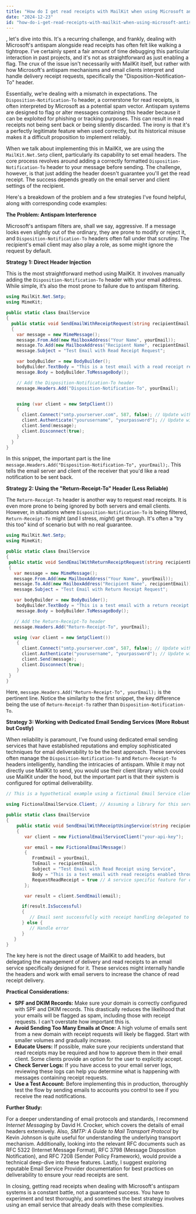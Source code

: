 ```yaml
---
title: "How do I get read receipts with MailKit when using Microsoft antispam?"
date: "2024-12-23"
id: "how-do-i-get-read-receipts-with-mailkit-when-using-microsoft-antispam"
---
```


, let's dive into this. It's a recurring challenge, and frankly, dealing with Microsoft's antispam alongside read receipts has often felt like walking a tightrope. I’ve certainly spent a fair amount of time debugging this particular interaction in past projects, and it's not as straightforward as just enabling a flag. The crux of the issue isn't necessarily with MailKit itself, but rather with how Microsoft's antispam mechanisms and email clients interpret and handle delivery receipt requests, specifically the "Disposition-Notification-To" header.

Essentially, we’re dealing with a mismatch in expectations. The `Disposition-Notification-To` header, a cornerstone for read receipts, is often interpreted by Microsoft as a potential spam vector. Antispam systems are designed to flag or alter messages containing this header because it can be exploited for phishing or tracking purposes. This can result in read receipts not being sent back or being silently discarded. The irony is that it's a perfectly legitimate feature when used correctly, but its historical misuse makes it a difficult proposition to implement reliably.

When we talk about implementing this in MailKit, we are using the `MailKit.Net.Smtp` client, particularly its capability to set email headers. The core process revolves around adding a correctly formatted `Disposition-Notification-To` header to your message before sending. The challenge, however, is that just adding the header doesn't guarantee you'll get the read receipt. The success depends greatly on the email server and client settings of the recipient.

Here's a breakdown of the problem and a few strategies I've found helpful, along with corresponding code examples:

**The Problem: Antispam Interference**

Microsoft's antispam filters are, shall we say, aggressive. If a message looks even slightly out of the ordinary, they are prone to modify or reject it, and `Disposition-Notification-To` headers often fall under that scrutiny. The recipient's email client may also play a role, as some might ignore the request by default.

**Strategy 1: Direct Header Injection**

This is the most straightforward method using MailKit. It involves manually adding the `Disposition-Notification-To` header with your email address. While simple, it’s also the most prone to failure due to antispam filtering.

```csharp
using MailKit.Net.Smtp;
using MimeKit;

public static class EmailService
{
  public static void SendEmailWithReceiptRequest(string recipientEmail, string yourEmail)
  {
    var message = new MimeMessage();
    message.From.Add(new MailboxAddress("Your Name", yourEmail));
    message.To.Add(new MailboxAddress("Recipient Name", recipientEmail));
    message.Subject = "Test Email with Read Receipt Request";

    var bodyBuilder = new BodyBuilder();
    bodyBuilder.TextBody = "This is a test email with a read receipt request.";
    message.Body = bodyBuilder.ToMessageBody();

    // Add the Disposition-Notification-To header
    message.Headers.Add("Disposition-Notification-To", yourEmail);


    using (var client = new SmtpClient())
    {
      client.Connect("smtp.yourserver.com", 587, false); // Update with your server details
      client.Authenticate("yourusername", "yourpassword"); // Update with your credentials
      client.Send(message);
      client.Disconnect(true);
    }
  }
}
```

In this snippet, the important part is the line `message.Headers.Add("Disposition-Notification-To", yourEmail);`. This tells the email server and client of the receiver that you'd like a read notification to be sent back.

**Strategy 2: Using the "Return-Receipt-To" Header (Less Reliable)**

The `Return-Receipt-To` header is another way to request read receipts. It is even more prone to being ignored by both servers and email clients. However, in situations where `Disposition-Notification-To` is being filtered, `Return-Receipt-To` might (and I stress, *might*) get through. It's often a "try this too" kind of scenario but with no real guarantee.

```csharp
using MailKit.Net.Smtp;
using MimeKit;

public static class EmailService
{
 public static void SendEmailWithReturnReceiptRequest(string recipientEmail, string yourEmail)
 {
   var message = new MimeMessage();
   message.From.Add(new MailboxAddress("Your Name", yourEmail));
   message.To.Add(new MailboxAddress("Recipient Name", recipientEmail));
   message.Subject = "Test Email with Return Receipt Request";

   var bodyBuilder = new BodyBuilder();
    bodyBuilder.TextBody = "This is a test email with a return receipt request.";
    message.Body = bodyBuilder.ToMessageBody();

   // Add the Return-Receipt-To header
   message.Headers.Add("Return-Receipt-To", yourEmail);

   using (var client = new SmtpClient())
    {
      client.Connect("smtp.yourserver.com", 587, false); // Update with your server details
      client.Authenticate("yourusername", "yourpassword"); // Update with your credentials
      client.Send(message);
      client.Disconnect(true);
    }
 }
}
```

Here, `message.Headers.Add("Return-Receipt-To", yourEmail);` is the pertinent line. Notice the similarity to the first snippet, the key difference being the use of `Return-Receipt-To` rather than `Disposition-Notification-To`.

**Strategy 3: Working with Dedicated Email Sending Services (More Robust but Costly)**

When reliability is paramount, I’ve found using dedicated email sending services that have established reputations and employ sophisticated techniques for email deliverability to be the best approach. These services often manage the `Disposition-Notification-To` and `Return-Receipt-To` headers intelligently, handling the intricacies of antispam. While it may not directly use MailKit to send, you would use their client library which could use MailKit under the hood, but the important part is that their system is configured for optimal deliverability.

```csharp
// This is a hypothetical example using a fictional Email Service client library

using FictionalEmailService.Client; // Assuming a library for this service

public static class EmailService
{
    public static void SendEmailWithReceiptUsingService(string recipientEmail, string yourEmail)
    {
       var client = new FictionalEmailServiceClient("your-api-key");

       var email = new FictionalEmailMessage()
       {
          FromEmail = yourEmail,
          ToEmail = recipientEmail,
          Subject = "Test Email with Read Receipt using Service",
          Body = "This is a test email with read receipts enabled through the service",
          RequestReadReceipt = true // A service specific feature for enabling read receipts
       };

       var result = client.SendEmail(email);

      if(result.IsSuccessful)
      {
         // Email sent successfully with receipt handling delegated to the service.
      } else {
         // Handle error
      }
   }
}
```
The key here is not the direct usage of MailKit to add headers, but delegating the management of delivery and read receipts to an email service specifically designed for it. These services might internally handle the headers and work with email servers to increase the chance of read receipt delivery.

**Practical Considerations:**

*   **SPF and DKIM Records:** Make sure your domain is correctly configured with SPF and DKIM records. This drastically reduces the likelihood that your emails will be flagged as spam, including those with receipt requests. I can't overstate how important this is.
*   **Avoid Sending Too Many Emails at Once:** A high volume of emails sent from a new domain with receipt requests will likely be flagged. Start with smaller volumes and gradually increase.
*   **Educate Users:** If possible, make sure your recipients understand that read receipts may be required and how to approve them in their email client. Some clients provide an option for the user to explicitly accept.
*   **Check Server Logs:** If you have access to your email server logs, reviewing these logs can help you determine what is happening with messages containing receipt requests.
*   **Use a Test Account:** Before implementing this in production, thoroughly test the flow by sending emails to accounts you control to see if you receive the read notifications.

**Further Study:**

For a deeper understanding of email protocols and standards, I recommend *Internet Messaging* by David H. Crocker, which covers the details of email headers extensively. Also, *SMTP: A Guide to Mail Transport Protocol* by Kevin Johnson is quite useful for understanding the underlying transport mechanism. Additionally, looking into the relevant RFC documents such as RFC 5322 (Internet Message Format), RFC 3798 (Message Disposition Notification), and RFC 7208 (Sender Policy Framework), would provide a technical deep-dive into these features. Lastly, I suggest exploring reputable Email Service Provider documentation for best practices on deliverability to ensure your read receipts are sent.

In closing, getting read receipts when dealing with Microsoft's antispam systems is a constant battle, not a guaranteed success. You have to experiment and test thoroughly, and sometimes the best strategy involves using an email service that already deals with these complexities.
